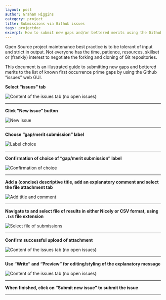 ```yaml
---
layout: post
author: Graham Higgins
category: project
title: Submissions via Github issues
tags: projectdoc
excerpt: How to submit new gaps and/or bettered merits using the Github “issues” web GUI
---
```


Open Source project maintenance best practice is to be tolerant of input and strict in output. Not everyone has the time, patience, resources, skillset or (frankly) interest to negotiate the forking and cloning of Git repositories.

This document is an illustrated guide to submitting new gaps and bettered merits to the list of known first occurrence prime gaps by using the Github “issues” web GUI.

**Select “issues” tab**

![Content of the issues tab (no open issues)](/img/news/2019-12-08-how-to-submit-via-a-github-issue-00.png)

---

**Click “New issue” button**

![New issue](/img/news/2019-12-08-how-to-submit-via-a-github-issue-01.png)

---

**Choose “gap/merit submission” label**

![Label choice](/img/news/2019-12-08-how-to-submit-via-a-github-issue-02.png)

---

**Confirmation of choice of “gap/merit submission” label**


![Confirmation of choice](/img/news/2019-12-08-how-to-submit-via-a-github-issue-03.png)

---

**Add a (concise) descriptive title, add an explanatory comment and select the file attachment tab** 

![Add title and comment](/img/news/2019-12-08-how-to-submit-via-a-github-issue-04.png)

---

**Navigate to and select file of results in either Nicely or CSV format, using `.txt` file extension**

![Select file of submissions](/img/news/2019-12-08-how-to-submit-via-a-github-issue-05.png)

---

**Confirm successful upload of attachment**

![Content of the issues tab (no open issues)](/img/news/2019-12-08-how-to-submit-via-a-github-issue-06.png)

---

**Use “Write” and “Preview” for editing/styling of the explanatory message**

![Content of the issues tab (no open issues)](/img/news/2019-12-08-how-to-submit-via-a-github-issue-07.png)

---

**When finished, click on “Submit new issue” to submit the issue**

---
